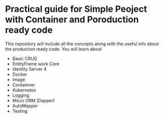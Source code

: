 # Practical guide for Simple Peoject with Container and Poroduction ready code
This repository will include all the concepts along with the useful info about the production ready code.
You will learn about 
- Basic CRUD
- EntityFrame work Core
- Identity Server 4
- Docker 
- Image
- Containner
- Kubernetes
- Logging
- Micro ORM (Dapper)
- AutoMapper
- Testing

